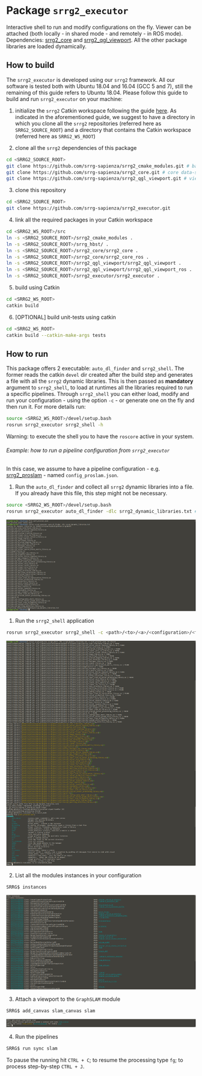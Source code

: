 # Package `srrg2_executor`

Interactive shell to run and modify configurations on the fly. Viewer can be attached (both locally - in shared mode - and remotely - in ROS mode). Dependencies: [srrg2_core](https://github.com/srrg-sapienza/srrg2_core.git) and [srrg2_qgl_viewport](https://github.com/srrg-sapienza/srrg2_qgl_viewport.git). All the other package libraries are loaded dynamically.

## How to build
The `srrg2_executor` is developed using our `srrg2` framework.
All our software is tested both with Ubuntu 18.04 and 16.04 (GCC 5 and 7), still the remaining of this guide refers to Ubuntu 18.04.
Please follow this guide to build and run `srrg2_executor` on your machine:

1. initialize the `srrg2` Catkin workspace following the guide [here](https://github.com/srrg-sapienza/srrg2_core/tree/master/srrg2_core). As indicated in the aforementioned guide, we suggest to have a directory in which you clone all the `srrg2` repositories (referred here as `SRRG2_SOURCE_ROOT`) and a directory that contains the Catkin workspace (referred here as `SRRG2_WS_ROOT`)

2. clone all the `srrg2` dependencies of this package
```bash
cd <SRRG2_SOURCE_ROOT>
git clone https://github.com/srrg-sapienza/srrg2_cmake_modules.git # basic cmake-modules
git clone https://github.com/srrg-sapienza/srrg2_core.git # core data-structures and
git clone https://github.com/srrg-sapienza/srrg2_qgl_viewport.git # viewport
```

3. clone this repository
```bash
cd <SRRG2_SOURCE_ROOT>
git clone https://github.com/srrg-sapienza/srrg2_executor.git
```

4. link all the required packages in your Catkin workspace
```bash
cd <SRRG2_WS_ROOT>/src
ln -s <SRRG2_SOURCE_ROOT>/srrg2_cmake_modules .
ln -s <SRRG2_SOURCE_ROOT>/srrg_hbst/ .
ln -s <SRRG2_SOURCE_ROOT>/srrg2_core/srrg2_core .
ln -s <SRRG2_SOURCE_ROOT>/srrg2_core/srrg2_core_ros .
ln -s <SRRG2_SOURCE_ROOT>/srrg2_qgl_viewport/srrg2_qgl_viewport .
ln -s <SRRG2_SOURCE_ROOT>/srrg2_qgl_viewport/srrg2_qgl_viewport_ros .
ln -s <SRRG2_SOURCE_ROOT>/srrg2_executor/srrg2_executor .
```

5. build using Catkin
```bash
cd <SRRG2_WS_ROOT>
catkin build
```

6. [OPTIONAL] build unit-tests using catkin
```bash
cd <SRRG2_WS_ROOT>
catkin build --catkin-make-args tests
```

## How to run
This package offers 2 executable: `auto_dl_finder` and `srrg2_shell`. The former reads the catkin `devel` dir created after the build step and generates a file with all the `srrg2` dynamic libraries. This is then passed as **mandatory** argument to `srrg2_shell`, to load at runtimes all the libraries required to run a specific pipelines.
Through `srrg2_shell` you can either load, modify and run your configuration - using the option `-c` - or generate one on the fly and then run it. For more details run:
```sh
source <SRRG2_WS_ROOT>/devel/setup.bash
rosrun srrg2_executor srrg2_shell -h
```

Warning: to execute the shell you to have the `roscore` active in your system.

###### Example: how to run a pipeline configuration from `srrg2_executor`
In this case, we assume to have a pipeline configuration - e.g. [srrg2_proslam](https://github.com/srrg-sapienza/srrg2_proslam.git) - named `config_proslam.json`.

1. Run the `auto_dl_finder` and collect all `srrg2` dynamic libraries into a file. If you already have this file, this step might not be necessary.
```bash
source <SRRG2_WS_ROOT>/devel/setup.bash
rosrun srrg2_executor auto_dl_finder -dlc srrg2_dynamic_libraries.txt # srrg2_dynamic_libraries.txt is the output file
```
![executor-auto-dl-finder-step](../screenshots/executor-auto-dl-finder.png)

1. Run the `srrg2_shell` application
```bash
rosrun srrg2_executor srrg2_shell -c <path>/<to>/<a>/<configuration>/<file> -vt shared
```

![shell-step-1](../screenshots/shell-step-1.png)


2. List all the modules instances in your configuration
```bash
SRRG$ instances
```

![shell-step-2](../screenshots/shell-step-2.png)

3. Attach a viewport to the `GraphSLAM` module
```bash
SRRG$ add_canvas slam_canvas slam
```

![shell-step-3](../screenshots/shell-step-3.png)

4. Run the pipelines
```bash
SRRG$ run sync slam
```

To pause the running hit `CTRL + C`; to resume the processing type `fg`; to process step-by-step `CTRL + J`.
